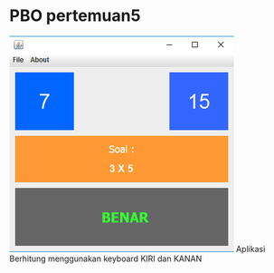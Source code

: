 # PBO pertemuan5
![alt text](gambar/cap1.PNG)
Aplikasi Berhitung menggunakan keyboard KIRI dan KANAN

